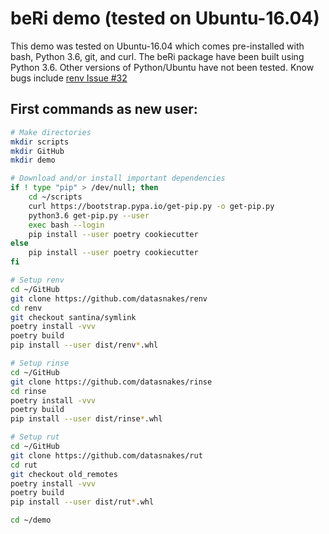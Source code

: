 # beRi demo (tested on Ubuntu-16.04)
This demo was tested on Ubuntu-16.04 which comes pre-installed with bash, Python 3.6, git, and curl.  The beRi package have been built using Python 3.6.
Other versions of Python/Ubuntu have not been tested.  Know bugs include [renv Issue #32](https://github.com/datasnakes/renv/issues/32)


## First commands as new user:
```bash
# Make directories
mkdir scripts
mkdir GitHub
mkdir demo

# Download and/or install important dependencies
if ! type "pip" > /dev/null; then
    cd ~/scripts
    curl https://bootstrap.pypa.io/get-pip.py -o get-pip.py
    python3.6 get-pip.py --user
    exec bash --login
    pip install --user poetry cookiecutter
else
    pip install --user poetry cookiecutter
fi

# Setup renv
cd ~/GitHub
git clone https://github.com/datasnakes/renv
cd renv
git checkout santina/symlink
poetry install -vvv
poetry build
pip install --user dist/renv*.whl

# Setup rinse
cd ~/GitHub
git clone https://github.com/datasnakes/rinse
cd rinse
poetry install -vvv
poetry build
pip install --user dist/rinse*.whl

# Setup rut
cd ~/GitHub
git clone https://github.com/datasnakes/rut
cd rut
git checkout old_remotes
poetry install -vvv
poetry build
pip install --user dist/rut*.whl

cd ~/demo
```
